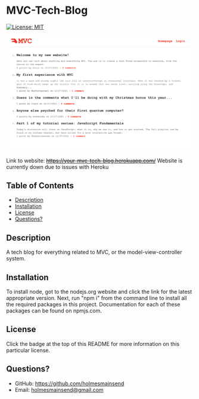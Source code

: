 # MVC-Tech-Blog

[![License: MIT](https://img.shields.io/badge/License-MIT-yellow.svg)](https://opensource.org/licenses/MIT)

![Screenshot of Website](public/MVC_capture.png)

Link to website: ~~https://your-mvc-tech-blog.herokuapp.com/~~
Website is currently down due to issues with Heroku

  ## Table of Contents
  * [Description](#description)
  * [Installation](#installation)
  * [License](#license)
  * [Questions?](#questions?)


## Description
A tech blog for everything related to MVC, or the model-view-controller system.

## Installation
  To install node, got to the nodejs.org website and click the link for the latest appropriate version. Next, run "npm i" from the command line to install all the required packages in this project. Documentation for each of these packages can be found on npmjs.com.


## License
  Click the badge at the top of this README for more information on this particular license.


## Questions?
  * GitHub: https://github.com/holmesmainsend
  * Email: holmesmainsend@gmail.com
